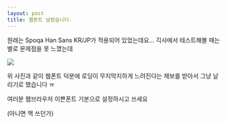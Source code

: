 ```yaml
---
layout: post
title: 웹폰트 날렸습니다.
---
```



원래는 Spoqa Han Sans KR/JP가 적용되어 있었는데요...
긱사에서 테스트해볼 때는 별로 문제점을 못 느꼈는데

<p align = "left">
  <img src = "https://lh3.googleusercontent.com/182zoTTFxbNJK3L8mCDQjR8xS5um_Y2AyMy6h8VDUG2ECNCXz4O82Dos28WYLENfu-YL0XRcgiml3RFz5hC140RtWcgelQ9BMn-5N1qTaZnWZ-UmX_7F0hWw4303_af_eRojc-qPjX1tJOiH4SR_KlINqqSqVV6XlynG2R1L5anZhEm9dZ-T11R2tZ3GZHVyx-w5eHTfdRdXdOxS2GW98TIk0VHnTgVVZ8lKwN6qT_x0H1Eq1gUFtzblJijVdahw1N-Pue0zZRf-pUq6XDFDz-Dj7VHuytfZKk8izpE93OMXIDnBShUspd5zlNo69nLwuWoUGcQNKIePGZ8aMUd4RNIow3o0hTA6jaHgYtxzsyB7YhLvQXLGCKcu9GlzuwLdViIT6Tkviqy7O-zVcevxQYb5DfhcaLg76zNk9wcjMo83K9-kzEcxpLtbJetdDzxlK3HT1C5VhcIX1hUQYnGSwjlAWfxXUgG64zpc-XNM1bExPDNWmZB6g1_z0ydOI9wD76Wlo33nvj8Y0O8jbRYdryOgYFTMS801L1cSOPU7DDE0oOVauRC9KxxnShJoCNdTbQBJ=w596-h101-no">
</p>
위 사진과 같이 웹폰트 덕분에 로딩이 무지막지하게 느려진다는 제보를 받아서 그냥 날리기로 했습니다 ㅠ

여러분 웹브라우저 이쁜폰트 기본으로 설정하시고 쓰세요

(아니면 맥 쓰던가)
